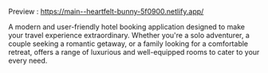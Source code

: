 Preview : https://main--heartfelt-bunny-5f0900.netlify.app/        

A modern and user-friendly hotel booking application designed to make your travel experience extraordinary. Whether you're a solo adventurer, a couple seeking a romantic getaway, or a family looking for a comfortable retreat, offers a range of luxurious and well-equipped rooms to cater to your every need.
